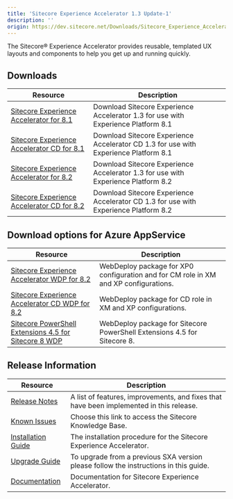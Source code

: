 ```yaml
---
title: 'Sitecore Experience Accelerator 1.3 Update-1'
description: ''
origin: https://dev.sitecore.net/Downloads/Sitecore_Experience_Accelerator/13/Sitecore_Experience_Accelerator_13_Update1.aspx
---
```


The Sitecore® Experience Accelerator provides reusable, templated UX layouts and components to help you get up and running quickly.

## Downloads

| Resource                                                                                                                                                                                                                                                                   | Description                                                                          |
| -------------------------------------------------------------------------------------------------------------------------------------------------------------------------------------------------------------------------------------------------------------------------- | ------------------------------------------------------------------------------------ |
| [Sitecore Experience Accelerator for 8.1](https://scdp.blob.core.windows.net/downloads/Sitecore%20Experience%20Accelerator/13/Sitecore%20Experience%20Accelerator%2013%20Update1/Secure/Sitecore%20Experience%20Accelerator%201.3%20rev.%20170519%20for%208.1.zip)         | Download Sitecore Experience Accelerator 1.3 for use with Experience Platform 8.1    |
| [Sitecore Experience Accelerator CD for 8.1](https://scdp.blob.core.windows.net/downloads/Sitecore%20Experience%20Accelerator/13/Sitecore%20Experience%20Accelerator%2013%20Update1/Secure/Sitecore%20Experience%20Accelerator%201.3%20rev.%20170519%20for%208.1%20CD.zip) | Download Sitecore Experience Accelerator CD 1.3 for use with Experience Platform 8.1 |
| [Sitecore Experience Accelerator for 8.2](https://scdp.blob.core.windows.net/downloads/Sitecore%20Experience%20Accelerator/13/Sitecore%20Experience%20Accelerator%2013%20Update1/Secure/Sitecore%20Experience%20Accelerator%201.3%20rev.%20170519%20for%208.2.zip)         | Download Sitecore Experience Accelerator 1.3 for use with Experience Platform 8.2    |
| [Sitecore Experience Accelerator CD for 8.2](https://scdp.blob.core.windows.net/downloads/Sitecore%20Experience%20Accelerator/13/Sitecore%20Experience%20Accelerator%2013%20Update1/Secure/Sitecore%20Experience%20Accelerator%201.3%20rev.%20170519%20for%208.2%20CD.zip) | Download Sitecore Experience Accelerator CD 1.3 for use with Experience Platform 8.2 |

## Download options for Azure AppService

| Resource                                                                                                                                                                                                                                                                             | Description                                                                          |
| ------------------------------------------------------------------------------------------------------------------------------------------------------------------------------------------------------------------------------------------------------------------------------------ | ------------------------------------------------------------------------------------ |
| [Sitecore Experience Accelerator WDP for 8.2](https://scdp.blob.core.windows.net/downloads/Sitecore%20Experience%20Accelerator/13/Sitecore%20Experience%20Accelerator%2013%20Update1/Secure/Sitecore%20Experience%20Accelerator%201.3%20rev.%20170519%20for%208.2%20scwdp.zip)       | WebDeploy package for XP0 configuration and for CM role in XM and XP configurations. |
| [Sitecore Experience Accelerator CD WDP for 8.2](https://scdp.blob.core.windows.net/downloads/Sitecore%20Experience%20Accelerator/13/Sitecore%20Experience%20Accelerator%2013%20Update1/Secure/Sitecore%20Experience%20Accelerator%201.3%20rev.%20170519%20for%208.2%20CD.scwdp.zip) | WebDeploy package for CD role in XM and XP configurations.                           |
| [Sitecore PowerShell Extensions 4.5 for Sitecore 8 WDP](https://scdp.blob.core.windows.net/downloads/Sitecore%20Experience%20Accelerator/13/Sitecore%20Experience%20Accelerator%2013%20Update1/Secure/Sitecore%20PowerShell%20Extensions-4.5%20for%20Sitecore%208.scwdp.zip)         | WebDeploy package for Sitecore PowerShell Extensions 4.5 for Sitecore 8.             |

## Release Information

| Resource                                                                                                                                                                                                   | Description                                                                             |
| ---------------------------------------------------------------------------------------------------------------------------------------------------------------------------------------------------------- | --------------------------------------------------------------------------------------- |
| [Release Notes](/downloads/Sitecore_Experience_Accelerator/13/Sitecore_Experience_Accelerator_13_Update1/Release_Notes)                                                                                    | A list of features, improvements, and fixes that have been implemented in this release. |
| [Known Issues](https://kb.sitecore.net/articles/196733)                                                                                                                                                    | Choose this link to access the Sitecore Knowledge Base.                                 |
| [Installation Guide](https://scdp.blob.core.windows.net/downloads/Sitecore%20Experience%20Accelerator/13/Sitecore%20Experience%20Accelerator%2013%20Update1/Secure/SXA%201.3.1%20Installation%20Guide.pdf) | The installation procedure for the Sitecore Experience Accelerator.                     |
| [Upgrade Guide](https://scdp.blob.core.windows.net/downloads/Sitecore%20Experience%20Accelerator/13/Sitecore%20Experience%20Accelerator%2013%20Update1/Secure/SXA%201.3.1%20Upgrade%20Guide.pdf)           | To upgrade from a previous SXA version please follow the instructions in this guide.    |
| [Documentation](https://doc.sitecore.net:443/en/Products/Sitecore_Experience_Accelerator)                                                                                                                  | Documentation for Sitecore Experience Accelerator.                                      |
